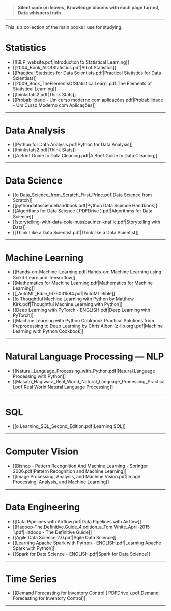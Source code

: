 >**Silent code on leaves,** 
**Knowledge blooms with each page turned,** 
**Data whispers truth.**
___
This is a collection of the main books I use for studying.

# Statistics
- [[ISLP_website.pdf|Introduction to Statistical Learning]]
- [[2004_Book_AllOfStatistics.pdf|All of Statistics]]
- [[Practical Statistics for Data Scientists.pdf|Practical Statistics for Data Scientists]]
- [[2009_Book_TheElementsOfStatisticalLearni.pdf|The Elements of Statistical Learning]]
- [[thinkstats2.pdf|Think Stats]]
- [[Probabilidade - Um curso moderno com aplicações.pdf|Probabilidade - Um Curso Moderno com Aplicações]]
___
# Data Analysis
- [[Python for Data Analysis.pdf|Python for Data Analysis]]
- [[thinkstats2.pdf|Think Stats]]
- [[A Brief Guide to Data Cleaning.pdf|A Brief Guide to Data Cleaning]] 
___
# Data Science
- [[o Data_Science_from_Scratch_First_Princ.pdf|Data Science from Scratch]]
- [[pythondatasciencehandbook.pdf|Python Data Science Handbook]]
- [[Algorithms for Data Science ( PDFDrive ).pdf|Algorithms for Data Science]]
- [[storytelling-with-data-cole-nussbaumer-knaflic.pdf|Storytelling with Data]]
- [[Think Like a Data Scientist.pdf|Think like a Data Scientist]]
___
# Machine Learning
- [[Hands-on-Machine-Learning.pdf|Hands-on: Machine Learning using Scikit-Learn and Tensorflow]]
- [[Mathematics for Machine Learning.pdf|Mathematics for Machine Learning]]
- [[_AutoML_Bible_1676031584.pdf|AutoML Bible]]
- [[o Thoughtful Machine Learning with Python by Matthew Kirk.pdf|Thoughtful Machine Learning with Python]]
- [[Deep Learning with PyTorch - ENGLISH.pdf|Deep Learning with PyTorch]]
- [[Machine Learning with Python Cookbook Practical Solutions from Preprocessing to Deep Learning by Chris Albon (z-lib.org).pdf|Machine Learning with Python Cookbook]]
___
# Natural Language Processing — NLP
- [[Natural_Language_Processing_with_Python.pdf|Natural Language Processing with Python]]
- [[Masato_Hagiwara_Real_World_Natural_Language_Processing_Practical.pdf|Real World Natural Language Processing]]
___
# SQL
- [[o Learning_SQL_Second_Edition.pdf|Learning SQL]]
___
# Computer Vision
- [[Bishop - Pattern Recognition And Machine Learning - Springer  2006.pdf|Pattern Recognition and Machine Learning]]
- [[Image Processing, Analysis, and Machine Vision.pdf|Image Processing, Analysis, and Machine Learning]]
___
# Data Engineering
- [[Data Pipelines with Airflow.pdf|Data Pipelines with Airflow]]
- [[Hadoop-The.Definitive.Guide_4.edition_a_Tom.White_April-2015-1.pdf|Hadoop - The Definitive Guide]]
- [[Agile Data Science 2.0.pdf|Agile Data Science]]
- [[Learning Apache Spark with Python - ENGLISH.pdf|Learning Apache Spark with Python]]
- [[Spark for Data Science - ENGLISH.pdf|Spark for Data Science]]
___
# Time Series
- [[Demand Forecasting for Inventory Control ( PDFDrive ).pdf|Demand Forecasting for Inventory Control]]
___


